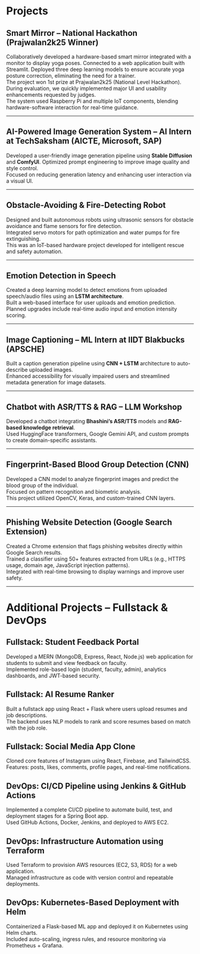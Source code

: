 # Projects

## Smart Mirror – National Hackathon (Prajwalan2k25 Winner)
Collaboratively developed a hardware-based smart mirror integrated with a monitor to display yoga poses. Connected to a web application built with Streamlit. Deployed three deep learning models to ensure accurate yoga posture correction, eliminating the need for a trainer.  
The project won 1st prize at Prajwalan2k25 (National Level Hackathon). During evaluation, we quickly implemented major UI and usability enhancements requested by judges.  
The system used Raspberry Pi and multiple IoT components, blending hardware-software interaction for real-time guidance.

---

## AI-Powered Image Generation System – AI Intern at TechSaksham (AICTE, Microsoft, SAP)
Developed a user-friendly image generation pipeline using **Stable Diffusion** and **ComfyUI**. Optimized prompt engineering to improve image quality and style control.  
Focused on reducing generation latency and enhancing user interaction via a visual UI.

---

## Obstacle-Avoiding & Fire-Detecting Robot
Designed and built autonomous robots using ultrasonic sensors for obstacle avoidance and flame sensors for fire detection.  
Integrated servo motors for path optimization and water pumps for fire extinguishing.  
This was an IoT-based hardware project developed for intelligent rescue and safety automation.

---

## Emotion Detection in Speech
Created a deep learning model to detect emotions from uploaded speech/audio files using an **LSTM architecture**.  
Built a web-based interface for user uploads and emotion prediction.  
Planned upgrades include real-time audio input and emotion intensity scoring.

---

## Image Captioning – ML Intern at IIDT Blakbucks (APSCHE)
Built a caption generation pipeline using **CNN + LSTM** architecture to auto-describe uploaded images.  
Enhanced accessibility for visually impaired users and streamlined metadata generation for image datasets.

---

## Chatbot with ASR/TTS & RAG – LLM Workshop
Developed a chatbot integrating **Bhashini’s ASR/TTS** models and **RAG-based knowledge retrieval**.  
Used HuggingFace transformers, Google Gemini API, and custom prompts to create domain-specific assistants.

---

## Fingerprint-Based Blood Group Detection (CNN)
Developed a CNN model to analyze fingerprint images and predict the blood group of the individual.  
Focused on pattern recognition and biometric analysis.  
This project utilized OpenCV, Keras, and custom-trained CNN layers.

---

## Phishing Website Detection (Google Search Extension)
Created a Chrome extension that flags phishing websites directly within Google Search results.  
Trained a classifier using 50+ features extracted from URLs (e.g., HTTPS usage, domain age, JavaScript injection patterns).  
Integrated with real-time browsing to display warnings and improve user safety.

---

# Additional Projects – Fullstack & DevOps

## Fullstack: Student Feedback Portal  
Developed a MERN (MongoDB, Express, React, Node.js) web application for students to submit and view feedback on faculty.  
Implemented role-based login (student, faculty, admin), analytics dashboards, and JWT-based security.

## Fullstack: AI Resume Ranker  
Built a fullstack app using React + Flask where users upload resumes and job descriptions.  
The backend uses NLP models to rank and score resumes based on match with the job role.

## Fullstack: Social Media App Clone  
Cloned core features of Instagram using React, Firebase, and TailwindCSS.  
Features: posts, likes, comments, profile pages, and real-time notifications.

## DevOps: CI/CD Pipeline using Jenkins & GitHub Actions  
Implemented a complete CI/CD pipeline to automate build, test, and deployment stages for a Spring Boot app.  
Used GitHub Actions, Docker, Jenkins, and deployed to AWS EC2.

## DevOps: Infrastructure Automation using Terraform  
Used Terraform to provision AWS resources (EC2, S3, RDS) for a web application.  
Managed infrastructure as code with version control and repeatable deployments.

## DevOps: Kubernetes-Based Deployment with Helm  
Containerized a Flask-based ML app and deployed it on Kubernetes using Helm charts.  
Included auto-scaling, ingress rules, and resource monitoring via Prometheus + Grafana.

